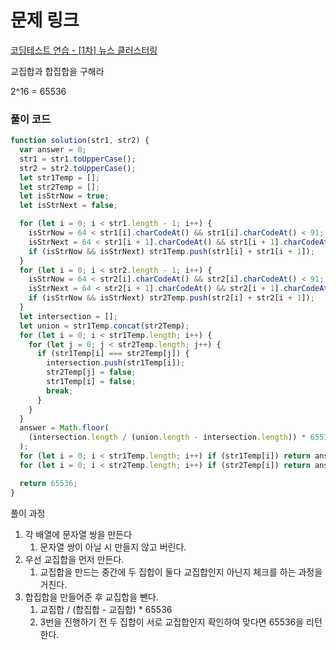 # 문제 링크

[코딩테스트 연습 - [1차] 뉴스 클러스터링](https://school.programmers.co.kr/learn/courses/30/lessons/17677)

교집합과 합집합을 구해라

2^16 = 65536

### 풀이 코드

```jsx
function solution(str1, str2) {
  var answer = 0;
  str1 = str1.toUpperCase();
  str2 = str2.toUpperCase();
  let str1Temp = [];
  let str2Temp = [];
  let isStrNow = true;
  let isStrNext = false;

  for (let i = 0; i < str1.length - 1; i++) {
    isStrNow = 64 < str1[i].charCodeAt() && str1[i].charCodeAt() < 91;
    isStrNext = 64 < str1[i + 1].charCodeAt() && str1[i + 1].charCodeAt() < 91;
    if (isStrNow && isStrNext) str1Temp.push(str1[i] + str1[i + 1]);
  }
  for (let i = 0; i < str2.length - 1; i++) {
    isStrNow = 64 < str2[i].charCodeAt() && str2[i].charCodeAt() < 91;
    isStrNext = 64 < str2[i + 1].charCodeAt() && str2[i + 1].charCodeAt() < 91;
    if (isStrNow && isStrNext) str2Temp.push(str2[i] + str2[i + 1]);
  }
  let intersection = [];
  let union = str1Temp.concat(str2Temp);
  for (let i = 0; i < str1Temp.length; i++) {
    for (let j = 0; j < str2Temp.length; j++) {
      if (str1Temp[i] === str2Temp[j]) {
        intersection.push(str1Temp[i]);
        str2Temp[j] = false;
        str1Temp[i] = false;
        break;
      }
    }
  }
  answer = Math.floor(
    (intersection.length / (union.length - intersection.length)) * 65536
  );
  for (let i = 0; i < str1Temp.length; i++) if (str1Temp[i]) return answer;
  for (let i = 0; i < str2Temp.length; i++) if (str2Temp[i]) return answer;

  return 65536;
}
```

풀이 과정

1. 각 배열에 문자열 쌍을 만든다
   1. 문자열 쌍이 아닐 시 만들지 않고 버린다.
2. 우선 교집합을 먼저 만든다.
   1. 교집합을 만드는 중간에 두 집합이 둘다 교집합인지 아닌지 체크를 하는 과정을 거친다.
3. 합집합을 만들어준 후 교집합을 뺀다.
   1. 교집합 / (합집합 - 교집합) \* 65536
   2. 3번을 진행하기 전 두 집합이 서로 교집합인지 확인하여 맞다면 65536을 리턴한다.
